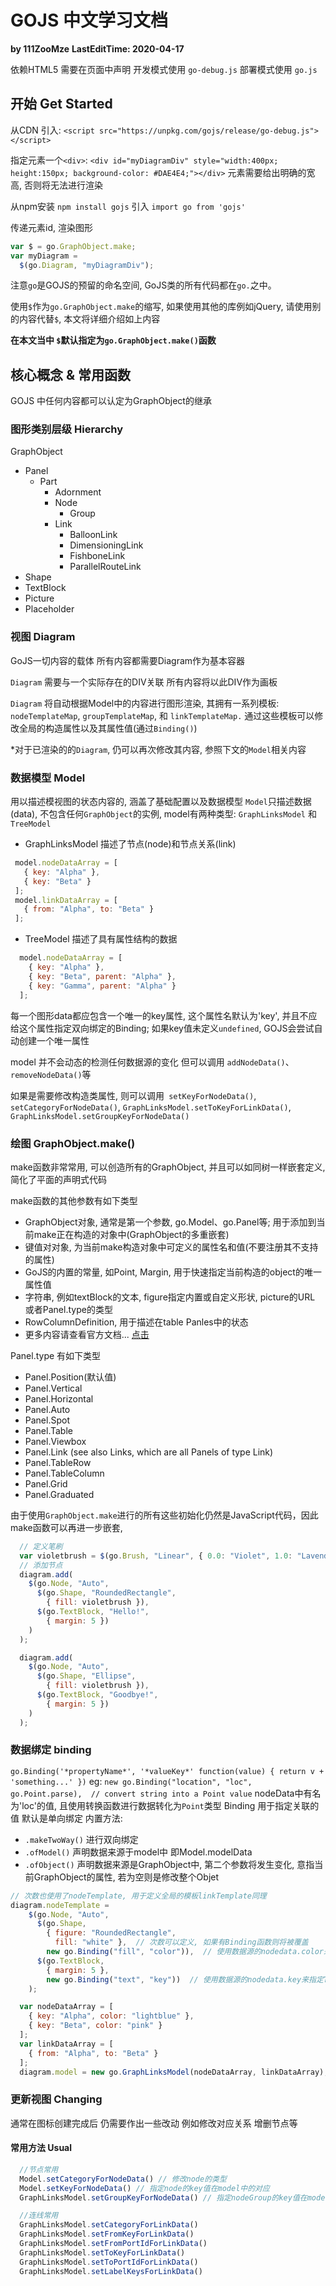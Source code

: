 <!--
 * @Author: ZooMze Zhao
 * @Date: 2020-03-20 10:23:44
 * @LastEditTime: 2020-04-17 19:11:17
 * @LastEditors: Please set LastEditors
 * @Description: Document for GoJS(Chinese Version)
 * @FilePath: \vue-codechos-templatec:\Users\admin\Desktop\GOJS文档 by ZooMze.md
 -->
# GOJS 中文学习文档

__by 111ZooMze__
__LastEditTime: 2020-04-17__

依赖HTML5 需要在页面中声明
开发模式使用 `go-debug.js` 部署模式使用 `go.js`

## 开始 Get Started

从CDN 引入:
`<script src="https://unpkg.com/gojs/release/go-debug.js"></script>`

指定元素一个`<div>`:
`<div id="myDiagramDiv" style="width:400px; height:150px; background-color: #DAE4E4;"></div>`
元素需要给出明确的宽高, 否则将无法进行渲染

从npm安装 
`npm install gojs`
引入
`import go from 'gojs'`

传递元素id, 渲染图形
```JavaScript
var $ = go.GraphObject.make;
var myDiagram =
  $(go.Diagram, "myDiagramDiv");
```
注意`go`是GOJS的预留的命名空间, GoJS类的所有代码都在`go.`之中。

使用`$`作为`go.GraphObject.make`的缩写, 如果使用其他的库例如jQuery, 请使用别的内容代替`$`, 本文将详细介绍如上内容

__在本文当中 `$`默认指定为`go.GraphObject.make()`函数__

## 核心概念 & 常用函数
GOJS 中任何内容都可以认定为GraphObject的继承

### 图形类别层级 Hierarchy
GraphObject
* Panel
  * Part
    * Adornment
    * Node
      * Group
    * Link
      * BalloonLink
      * DimensioningLink
      * FishboneLink
      * ParallelRouteLink
* Shape
* TextBlock
* Picture
* Placeholder

### 视图 Diagram
GoJS一切内容的载体 所有内容都需要Diagram作为基本容器

`Diagram` 需要与一个实际存在的DIV关联 所有内容将以此DIV作为画板

`Diagram` 将自动根据Model中的内容进行图形渲染, 其拥有一系列模板: ` nodeTemplateMap`, `groupTemplateMap`, 和 `linkTemplateMap.` 通过这些模板可以修改全局的构造属性以及其属性值(通过`Binding()`)

*对于已渲染的的`Diagram`, 仍可以再次修改其内容, 参照下文的`Model`相关内容

### 数据模型 Model
用以描述模视图的状态内容的, 涵盖了基础配置以及数据模型
`Model`只描述数据(data), 不包含任何`GraphObject`的实例, model有两种类型: `GraphLinksModel` 和 `TreeModel`
* GraphLinksModel 描述了节点(node)和节点关系(link)
```JavaScript
 model.nodeDataArray = [
   { key: "Alpha" },
   { key: "Beta" }
 ];
 model.linkDataArray = [
   { from: "Alpha", to: "Beta" }
 ];
```
* TreeModel 描述了具有属性结构的数据
```JavaScript
  model.nodeDataArray = [
    { key: "Alpha" },
    { key: "Beta", parent: "Alpha" },
    { key: "Gamma", parent: "Alpha" }
  ];
```
每一个图形data都应包含一个唯一的key属性, 这个属性名默认为'key', 并且不应给这个属性指定双向绑定的Binding; 如果key值未定义`undefined`, GOJS会尝试自动创建一个唯一属性

model 并不会动态的检测任何数据源的变化 但可以调用 `addNodeData()`、 `removeNodeData()`等

如果是需要修改构造类属性, 则可以调用` setKeyForNodeData()`, `setCategoryForNodeData()`, `GraphLinksModel.setToKeyForLinkData()`, `GraphLinksModel.setGroupKeyForNodeData()`

### 绘图 GraphObject.make()
make函数非常常用, 可以创造所有的GraphObject, 并且可以如同树一样嵌套定义, 简化了平面的声明式代码

make函数的其他参数有如下类型
* GraphObject对象, 通常是第一个参数, go.Model、go.Panel等; 用于添加到当前make正在构造的对象中(GraphObject的多重嵌套)
* 键值对对象, 为当前make构造对象中可定义的属性名和值(不要注册其不支持的属性)
* GoJS的内置的常量, 如Point, Margin, 用于快速指定当前构造的object的唯一属性值
* 字符串, 例如textBlock的文本, figure指定内置或自定义形状, picture的URL 或者Panel.type的类型
* RowColumnDefinition, 用于描述在table Panles中的状态
* 更多内容请查看官方文档... [点击](https://gojs.net/latest/intro/buildingObjects.html#BuildingWithMake)

Panel.type 有如下类型
* Panel.Position(默认值) 
* Panel.Vertical
* Panel.Horizontal
* Panel.Auto
* Panel.Spot
* Panel.Table
* Panel.Viewbox
* Panel.Link (see also Links, which are all Panels of type Link)
* Panel.TableRow
* Panel.TableColumn
* Panel.Grid
* Panel.Graduated

由于使用`GraphObject.make`进行的所有这些初始化仍然是JavaScript代码，因此make函数可以再进一步嵌套,
```JavaScript
  // 定义笔刷
  var violetbrush = $(go.Brush, "Linear", { 0.0: "Violet", 1.0: "Lavender" });
  // 添加节点
  diagram.add(
    $(go.Node, "Auto",
      $(go.Shape, "RoundedRectangle",
        { fill: violetbrush }),
      $(go.TextBlock, "Hello!",
        { margin: 5 })
    )
  );

  diagram.add(
    $(go.Node, "Auto",
      $(go.Shape, "Ellipse",
        { fill: violetbrush }),
      $(go.TextBlock, "Goodbye!",
        { margin: 5 })
    )
  );
```

### 数据绑定 binding
`go.Binding('*propertyName*', '*valueKey*' function(value) { return v + 'something...' })`
eg: 
`new go.Binding("location", "loc", go.Point.parse),  // convert string into a Point value`
nodeData中有名为'loc'的值, 且使用转换函数进行数据转化为`Point`类型
Binding 用于指定关联的值 默认是单向绑定 
内置方法: 
* `.makeTwoWay()` 进行双向绑定
* `.ofModel()`    声明数据来源于model中 即Model.modelData
* `.ofObject()`   声明数据来源是GraphObject中, 第二个参数将发生变化, 意指当前GraphObject的属性, 若为空则是修改整个Objet

```JavaScript
// 次数也使用了nodeTemplate, 用于定义全局的模板linkTemplate同理
diagram.nodeTemplate =
    $(go.Node, "Auto",
      $(go.Shape,
        { figure: "RoundedRectangle",
          fill: "white" },  // 次数可以定义, 如果有Binding函数则将被覆盖
        new go.Binding("fill", "color")),  // 使用数据源的nodedata.color来指定fill属性的值
      $(go.TextBlock,
        { margin: 5 },
        new go.Binding("text", "key"))  // 使用数据源的nodedata.key来指定TextBlock.text属性的值
    );

  var nodeDataArray = [
    { key: "Alpha", color: "lightblue" },
    { key: "Beta", color: "pink" }
  ];
  var linkDataArray = [
    { from: "Alpha", to: "Beta" }
  ];
  diagram.model = new go.GraphLinksModel(nodeDataArray, linkDataArray); // 直接全部覆盖修改节点和连线数据
```

### 更新视图 Changing
通常在图标创建完成后 仍需要作出一些改动 例如修改对应关系 增删节点等
#### 常用方法 Usual

```JavaScript
  //节点常用
  Model.setCategoryForNodeData() // 修改node的类型
  Model.setKeyForNodeData() // 指定node的key值在model中的对应
  GraphLinksModel.setGroupKeyForNodeData() // 指定nodeGroup的key值在model中的对应

  //连线常用
  GraphLinksModel.setCategoryForLinkData()
  GraphLinksModel.setFromKeyForLinkData()
  GraphLinksModel.setFromPortIdForLinkData()
  GraphLinksModel.setToKeyForLinkData()
  GraphLinksModel.setToPortIdForLinkData()
  GraphLinksModel.setLabelKeysForLinkData()
```